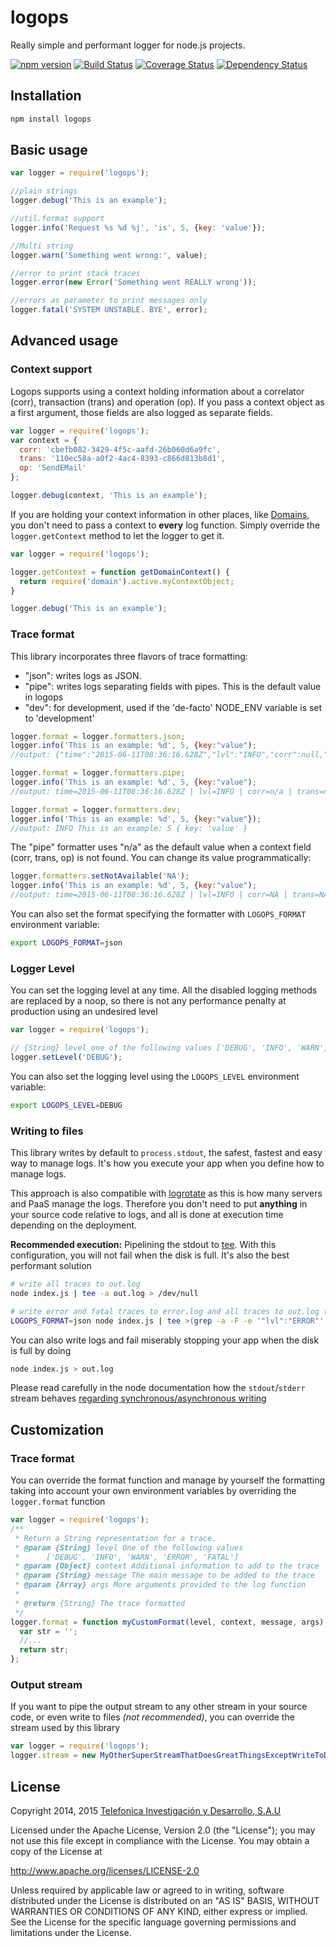 # logops

Really simple and performant logger for node.js projects.

[![npm version](https://badge.fury.io/js/logops.svg)](http://badge.fury.io/js/logops)
[![Build Status](https://travis-ci.org/telefonicaid/logops.svg)](https://travis-ci.org/telefonicaid/logops)
[![Coverage Status](https://coveralls.io/repos/telefonicaid/logops/badge.svg?branch=develop)](https://coveralls.io/r/telefonicaid/logops?branch=develop)
[![Dependency Status](https://gemnasium.com/telefonicaid/logops.svg)](https://gemnasium.com/telefonicaid/logops)

## Installation

```bash
npm install logops
```

## Basic usage

```js
var logger = require('logops');

//plain strings
logger.debug('This is an example');

//util.format support
logger.info('Request %s %d %j', 'is', 5, {key: 'value'});

//Multi string
logger.warn('Something went wrong:', value);

//error to print stack traces
logger.error(new Error('Something went REALLY wrong'));

//errors as parameter to print messages only
logger.fatal('SYSTEM UNSTABLE. BYE', error);
```

## Advanced usage

### Context support

Logops supports using a context holding information about a correlator (corr), transaction (trans) and operation (op).
If you pass a context object as a first argument, those fields are also logged as separate fields.

```js
var logger = require('logops');
var context = {
  corr: 'cbefb082-3429-4f5c-aafd-26b060d6a9fc',
  trans: '110ec58a-a0f2-4ac4-8393-c866d813b8d1',
  op: 'SendEMail'
};

logger.debug(context, 'This is an example');
```

If you are holding your context information in other places, like [Domains](http://nodejs.org/api/domain.html), you don't
need to pass a context to __every__ log function. Simply override the `logger.getContext` method to let the logger to get it.

```js
var logger = require('logops');

logger.getContext = function getDomainContext() {
  return require('domain').active.myContextObject;
}

logger.debug('This is an example');
```

### Trace format

This library incorporates three flavors of trace formatting:
* "json": writes logs as JSON.
* "pipe": writes logs separating fields with pipes. This is the default value in logops
* "dev": for development, used if the 'de-facto' NODE_ENV variable is set to 'development'

```js
logger.format = logger.formatters.json;
logger.info('This is an example: %d', 5, {key:"value");
//output: {"time":"2015-06-11T08:36:16.628Z","lvl":"INFO","corr":null,"trans":null,"op":null,"msg":"This is an example: 5", "key: "value"}

logger.format = logger.formatters.pipe;
logger.info('This is an example: %d', 5, {key:"value");
//output: time=2015-06-11T08:36:16.628Z | lvl=INFO | corr=n/a | trans=n/a | op=n/a | msg=This is an example: 5 { key: 'value' }

logger.format = logger.formatters.dev;
logger.info('This is an example: %d', 5, {key:"value"});
//output: INFO This is an example: 5 { key: 'value' }
```

The "pipe" formatter uses "n/a" as the default value when a context field (corr, trans, op) is not found.
You can change its value programmatically:

```js
logger.formatters.setNotAvailable('NA');
logger.info('This is an example: %d', 5, {key:"value");
//output: time=2015-06-11T08:36:16.628Z | lvl=INFO | corr=NA | trans=NA | op=NA | msg=This is an example: 5 { key: 'value' }
```

You can also set the format specifying the formatter with `LOGOPS_FORMAT` environment variable:

```bash
export LOGOPS_FORMAT=json
```

### Logger Level

You can set the logging level at any time. All the disabled logging methods are replaced by a noop,
so there is not any performance penalty at production using an undesired level

```js
var logger = require('logops');

// {String} level one of the following values ['DEBUG', 'INFO', 'WARN', 'ERROR', 'FATAL']
logger.setLevel('DEBUG');
```

You can also set the logging level using the `LOGOPS_LEVEL` environment variable:

```bash
export LOGOPS_LEVEL=DEBUG
```

### Writing to files

This library writes by default to `process.stdout`, the safest, fastest and easy way to manage logs. It's how you execute your app when you define how to manage logs.

This approach is also compatible with [logrotate](http://linuxcommand.org/man_pages/logrotate8.html) as this is how many servers and PaaS manage the logs.
Therefore you don't need to put __anything__ in your source code relative to logs, and all is done at execution time depending on the deployment.

__Recommended execution:__ Pipelining the stdout to [tee](http://en.wikipedia.org/wiki/Tee_(command)).
With this configuration, you will not fail when the disk is full. It's also the best
performant solution


```bash
# write all traces to out.log
node index.js | tee -a out.log > /dev/null
```

```bash
# write error and fatal traces to error.log and all traces to out.log (using json formatter)
LOGOPS_FORMAT=json node index.js | tee >(grep -a -F -e '"lvl":"ERROR"' -e '"lvl":"FATAL"' > error.log) > out.log
```

You can also write logs and fail miserably stopping your app when the disk is full by doing

```bash
node index.js > out.log
```

Please read carefully in the node documentation how the `stdout`/`stderr` stream behaves [regarding synchronous/asynchronous writing](https://nodejs.org/api/process.html#process_process_stdout)

## Customization

### Trace format

You can override the format function and manage by yourself the formatting taking into account your own environment variables by
overriding the `logger.format` function

```js
var logger = require('logops');
/**
 * Return a String representation for a trace.
 * @param {String} level One of the following values
 *      ['DEBUG', 'INFO', 'WARN', 'ERROR', 'FATAL']
 * @param {Object} context Additional information to add to the trace
 * @param {String} message The main message to be added to the trace
 * @param {Array} args More arguments provided to the log function
 *
 * @return {String} The trace formatted
 */
logger.format = function myCustomFormat(level, context, message, args) {
  var str = '';
  //...
  return str;
};
```

### Output stream

If you want to pipe the output stream to any other stream in your source code, or even write to files *(not recommended)*,
you can override the stream used by this library

```js
var logger = require('logops');
logger.stream = new MyOtherSuperStreamThatDoesGreatThingsExceptWriteToDisk();
```

## License

Copyright 2014, 2015 [Telefonica Investigación y Desarrollo, S.A.U](http://www.tid.es)

Licensed under the Apache License, Version 2.0 (the "License"); you may not use this file except in compliance with the License. You may obtain a copy of the License at

http://www.apache.org/licenses/LICENSE-2.0

Unless required by applicable law or agreed to in writing, software distributed under the License is distributed on an "AS IS" BASIS, WITHOUT WARRANTIES OR CONDITIONS OF ANY KIND, either express or implied. See the License for the specific language governing permissions and limitations under the License.
